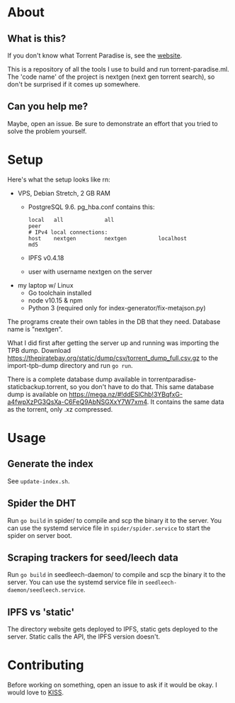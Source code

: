 # About
## What is this?

If you don't know what Torrent Paradise is, see the [website](https://torrent-paradise.ml/about.html).

This is a repository of all the tools I use to build and run torrent-paradise.ml. The 'code name' of the project is nextgen (next gen torrent search), so don't be surprised if it comes up somewhere.

## Can you help me?
Maybe, open an issue. Be sure to demonstrate an effort that you tried to solve the problem yourself.

# Setup

Here's what the setup looks like rn:
- VPS, Debian Stretch, 2 GB RAM
  - PostgreSQL 9.6. pg_hba.conf contains this:

    ```
    local   all             all                                      peer
    # IPv4 local connections:
    host    nextgen         nextgen          localhost               md5
    ```
  - IPFS v0.4.18
  - user with username nextgen on the server
- my laptop w/ Linux
  - Go toolchain installed
  - node v10.15 & npm
  - Python 3 (required only for index-generator/fix-metajson.py)

The programs create their own tables in the DB that they need. Database name is "nextgen".

What I did first after getting the server up and running was importing the TPB dump. Download https://thepiratebay.org/static/dump/csv/torrent_dump_full.csv.gz to the import-tpb-dump directory and run `go run`.

There is a complete database dump available in torrentparadise-staticbackup.torrent, so you don't have to do that. This same database dump is available on https://mega.nz/#!ddESlChb!3YBqfxG-a4fwpXzPG3QsXa-C6FeQ9AbNSGXxY7W7xm4. It contains the same data as the torrent, only .xz compressed.

# Usage

## Generate the index

See `update-index.sh`.

## Spider the DHT

Run `go build` in spider/ to compile and scp the binary it to the server. You can use the systemd service file in `spider/spider.service` to start the spider on server boot.

## Scraping trackers for seed/leech data

Run `go build` in seedleech-daemon/ to compile and scp the binary it to the server. You can use the systemd service file in `seedleech-daemon/seedleech.service`.

## IPFS vs 'static'

The directory website gets deployed to IPFS, static gets deployed to the server. Static calls the API, the IPFS version doesn't.

# Contributing

Before working on something, open an issue to ask if it would be okay. I would love to [KISS](https://en.wikipedia.org/wiki/KISS_principle). 
